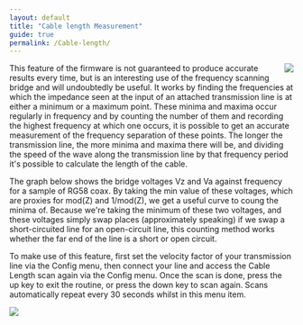 ```yaml
---
layout: default
title: "Cable length Measurement"
guide: true
permalink: /Cable-length/
--- 
```


<img style='float:right;' src='https://g1ojs.github.io/G1OJS-MR300-SARK100-Firmware/assets/img/Line%20length%20screen%20crop%20640px.png'>
  
This feature of the firmware is not guaranteed to produce accurate results every time, but is an interesting use of the frequency scanning bridge and will undoubtedly be useful. It works by finding the frequencies at which the impedance seen at the input of an attached transmission line is at either a minimum or a maximum point. These minima and maxima occur regularly in frequency and by counting the number of them and recording the highest frequency at which one occurs, it is possible to get an accurate measurement of the frequency separation of these points. The longer the transmission line, the more minima and maxima there will be, and dividing the speed of the wave along the transmission line by that frequency period it's possible to calculate the length of the cable.

The graph below shows the bridge voltages Vz and Va against frequency for a sample of RG58 coax. By taking the min value of these voltages, which are proxies for mod(Z) and 1/mod(Z), we get a useful curve to coung the minima of. Because we're taking the minimum of these two voltages, and these voltages simply swap places (approximately speaking) if we swap a short-circuited line for an open-circuit line, this counting method works whether the far end of the line is a short or open circuit.

To make use of this feature, first set the velocity factor of your transmission line via the Config menu, then connect your line and access the Cable Length scan again via the Config menu. Once the scan is done, press the up key to exit the routine, or press the down key to scan again. Scans automatically repeat every 30 seconds whilst in this menu item.

![](https://github.com/G1OJS/G1OJS-MR300-SARK100-Firmware/assets/img/Cable%20length%20example%20640px.png)

